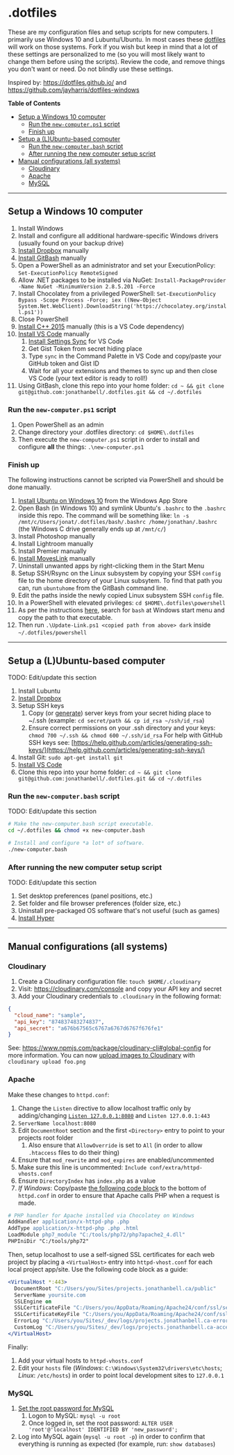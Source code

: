 # .dotfiles

These are my configuration files and setup scripts for new computers. I primarily use Windows 10 and Lubuntu/Ubuntu. In most cases these [dotfiles](https://dotfiles.github.io) will work on those systems. Fork if you wish but keep in mind that a lot of these settings are personalized to me (so you will most likely want to change them before using the scripts). Review the code, and remove things you don't want or need. Do not blindly use these settings.

Inspired by: <https://dotfiles.github.io/> and <https://github.com/jayharris/dotfiles-windows>

**Table of Contents**

<!-- TOC -->

- [Setup a Windows 10 computer](#setup-a-windows-10-computer)
  - [Run the `new-computer.ps1` script](#run-the-new-computerps1-script)
  - [Finish up](#finish-up)
- [Setup a (L)Ubuntu-based computer](#setup-a-lubuntu-based-computer)
  - [Run the `new-computer.bash` script](#run-the-new-computerbash-script)
  - [After running the new computer setup script](#after-running-the-new-computer-setup-script)
- [Manual configurations (all systems)](#manual-configurations-all-systems)
  - [Cloudinary](#cloudinary)
  - [Apache](#apache)
  - [MySQL](#mysql)

<!-- /TOC -->

---

## Setup a Windows 10 computer

1.  Install Windows
1.  Install and configure all additional hardware-specific Windows drivers (usually found on your backup drive)
1.  [Install Dropbox](https://www.dropbox.com/install) manually
1.  [Install GitBash](https://git-scm.com/download/win) manually
1.  Open a PowerShell as an administrator and set your ExecutionPolicy: `Set-ExecutionPolicy RemoteSigned`
1.  Allow .NET packages to be installed via NuGet: `Install-PackageProvider -Name NuGet -MinimumVersion 2.8.5.201 -Force`
1.  Install Chocolatey from a privileged PowerShell: `Set-ExecutionPolicy Bypass -Scope Process -Force; iex ((New-Object System.Net.WebClient).DownloadString('https://chocolatey.org/install.ps1'))`
1.  Close PowerShell
1.  [Install C++ 2015](https://www.microsoft.com/en-us/download/details.aspx?id=48145) manually (this is a VS Code dependency)
1.  [Install VS Code](https://code.visualstudio.com) manually
    1.  [Install Settings Sync](https://marketplace.visualstudio.com/items?itemName=Shan.code-settings-sync) for VS Code
    1.  Get Gist Token from secret hiding place
    1.  Type `sync` in the Command Palette in VS Code and copy/paste your GitHub token and Gist ID
    1.  Wait for all your extensions and themes to sync up and then close VS Code (your text editor is ready to roll!)
1.  Using GitBash, clone this repo into your home folder: `cd ~ && git clone git@github.com:jonathanbell/.dotfiles.git && cd ~/.dotfiles`

### Run the `new-computer.ps1` script

1.  Open PowerShell as an admin
1.  Change directory your .dotfiles directory: `cd $HOME\.dotfiles`
1.  Then execute the `new-computer.ps1` script in order to install and configure **all** the things: `.\new-computer.ps1`

### Finish up

The following instructions cannot be scripted via PowerShell and should be done manually.

1.  [Install Ubuntu on Windows 10](https://www.microsoft.com/en-CA/store/p/ubuntu/9nblggh4msv6?rtc=1) from the Windows App Store
1.  Open Bash (in Windows 10) and symlink Ubuntu's `.bashrc` to the `.bashrc` inside this repo. The command will be something like: `ln -s /mnt/c/Users/jonat/.dotfiles/bash/.bashrc /home/jonathan/.bashrc` (the Windows C drive generally ends up at `/mnt/c/`)
1.  Install Photoshop manually
1.  Install Lightroom manually
1.  Install Premier manually
1.  [Install MovesLink](http://www.movescount.com/connect/download?type=moveslink) manually
1.  Uninstall unwanted apps by right-clicking them in the Start Menu
1.  Setup SSH/Rsync on the Linux subsystem by copying your SSH `config` file to the home directory of your Linux subsytem. To find that path you can, run `ubuntuhome` from the GitBash command line.
1.  Edit the paths inside the newly copied Linux subsystem SSH `config` file.
1.  In a PowerShell with elevated privileges: `cd $HOME\.dotfiles\powershell`
1.  As per the instructions [here](https://github.com/neilpa/cmd-colors-solarized#update-command-prompt-and-powershell-shortcut-lnks), search for `bash` at Windows start menu and copy the path to that executable.
1.  Then run `.\Update-Link.ps1 <copied path from above> dark` inside `~/.dotfiles/powershell`

---

## Setup a (L)Ubuntu-based computer

TODO: Edit/update this section

1.  Install Lubuntu
1.  [Install Dropbox](https://www.linuxbabe.com/cloud-storage/install-dropbox-ubuntu-16-04)
1.  Setup SSH keys
    1.  Copy (or [generate](https://help.github.com/articles/generating-ssh-keys/)) server keys from your secret hiding place to ~/.ssh (example: `cd secret/path && cp id_rsa ~/ssh/id_rsa`)
    1.  Ensure correct permissions on your .ssh directory and your keys: `chmod 700 ~/.ssh && chmod 600 ~/.ssh/id_rsa` For help with GitHub SSH keys see: [https://help.github.com/articles/generating-ssh-keys/](https://help.github.com/articles/generating-ssh-keys/)
1.  Install Git: `sudo apt-get install git`
1.  [Install VS Code](https://code.visualstudio.com/docs/setup/linux)
1.  Clone this repo into your home folder: `cd ~ && git clone git@github.com:jonathanbell/.dotfiles.git && cd ~/.dotfiles`

### Run the `new-computer.bash` script

TODO: Edit/update this section

```bash
# Make the new-computer.bash script executable.
cd ~/.dotfiles && chmod +x new-computer.bash

# Install and configure *a lot* of software.
./new-computer.bash
```

### After running the new computer setup script

TODO: Edit/update this section

1.  Set desktop preferences (panel positions, etc.)
1.  Set folder and file browser preferences (folder size, etc.)
1.  Uninstall pre-packaged OS software that's not useful (such as games)
1.  [Install Hyper](https://github.com/zeit/hyper/releases)

---

## Manual configurations (all systems)

### Cloudinary

1.  Create a Cloudinary configuration file: `touch $HOME/.cloudinary`
1.  Visit: <https://cloudinary.com/console> and copy your API key and secret
1.  Add your Cloudinary credentials to `.cloudinary` in the following format:

```json
{
  "cloud_name": "sample",
  "api_key": "874837483274837",
  "api_secret": "a676b67565c6767a6767d6767f676fe1"
}
```

See: <https://www.npmjs.com/package/cloudinary-cli#global-config> for more information. You can now [upload images to Cloudinary](https://www.npmjs.com/package/cloudinary-cli#upload) with `cloudinary upload foo.png`

### Apache

Make these changes to `httpd.conf`:

1.  Change the `Listen` directive to allow localhost traffic only by adding/changing [`Listen 127.0.0.1:8080`](https://serverfault.com/a/276968/325456) and `Listen 127.0.0.1:443`
1.  `ServerName localhost:8080`
1.  Edit `DocumentRoot` section and the first `<Directory>` entry to point to your projects root folder
    1.  Also ensure that `AllowOverride` is set to `All` (in order to allow `.htaccess` files to do their thing)
1.  Ensure that `mod_rewrite` and `mod_expires` are enabled/uncommented
1.  Make sure this line is uncommented: `Include conf/extra/httpd-vhosts.conf`
1.  Ensure `DirectoryIndex` has `index.php` as a value
1.  _If Windows_: Copy/paste [the following code block](https://brian.teeman.net/joomla/install-amp-on-windows-with-chocolatey) to the bottom of `httpd.conf` in order to ensure that Apache calls PHP when a request is made.

```apache
# PHP handler for Apache installed via Chocolatey on Windows
AddHandler application/x-httpd-php .php
AddType application/x-httpd-php .php .html
LoadModule php7_module "C:/tools/php72/php7apache2_4.dll"
PHPIniDir "C:/tools/php72"
```

Then, setup localhost to use a self-signed SSL certificates for each web project by placing a `<VirtualHost>` entry into `httpd-vhost.conf` for each local project app/site. Use the following code block as a guide: 

```apache
<VirtualHost *:443>
  DocumentRoot "C:/Users/you/Sites/projects.jonathanbell.ca/public"
  ServerName yoursite.com
  SSLEngine on
  SSLCertificateFile "C:/Users/you/AppData/Roaming/Apache24/conf/ssl/server.crt"
  SSLCertificateKeyFile "C:/Users/you/AppData/Roaming/Apache24/conf/ssl/server.key"
  ErrorLog "C:/Users/you/Sites/_dev/logs/projects.jonathanbell.ca-error.log"
  CustomLog "C:/Users/you/Sites/_dev/logs/projects.jonathanbell.ca-access.log" common
</VirtualHost>
```

Finally:

1.  Add your virtual hosts to `httpd-vhosts.conf`
1.  Edit your `hosts` file (_Windows_: `C:\Windows\System32\drivers\etc\hosts`; _Linux_: `/etc/hosts`) in order to point local development sites to `127.0.0.1`

### MySQL

1.  [Set the root password for MySQL](https://brian.teeman.net/joomla/install-amp-on-windows-with-chocolatey)
    1.  Logon to MySQL: `mysql -u root`
    1.  Once logged in, set the root password: `ALTER USER 'root'@'localhost' IDENTIFIED BY 'new_password';`
1.  Log into MySQL again (`mysql -u root -p`) in order to confirm that everything is running as expected (for example, run: `show databases`)
